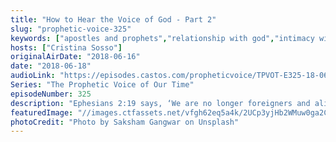 ```yaml
---
title: "How to Hear the Voice of God - Part 2"
slug: "prophetic-voice-325"
keywords: ["apostles and prophets","relationship with god","intimacy with god","discipleship","holy spirit"]
hosts: ["Cristina Sosso"]
originalAirDate: "2018-06-16"
date: "2018-06-18"
audioLink: "https://episodes.castos.com/propheticvoice/TPVOT-E325-18-06-16-17-How-to-Hear-the-Voice-of-God-2.mp3"
Series: "The Prophetic Voice of Our Time"
episodeNumber: 325
description: "Ephesians 2:19 says, ‘We are no longer foreigners and aliens, but we are now members of the household of God. Our citizenship is in Heaven.’ So if God wants to talk to you, He would rather talk directly to you, face to face instead of through someone else... That is His preference, He wants to personally attend to you. He communicates in that still small voice in your heart and in your mind and He is going to lead you towards maturity. He says that from the least to the greatest of us we will all know Him… God loves you and that is what is the matter. You need to communicate with Him.\n"
featuredImage: "//images.ctfassets.net/vfgh62eq5a4k/2UCp3yjHb2WMuw0ga2CC6a/3fcfaabe9af4427d41c9ea898b7363ab/saksham-gangwar-146658-unsplash.jpg"
photoCredit: "Photo by Saksham Gangwar on Unsplash"
---
```

